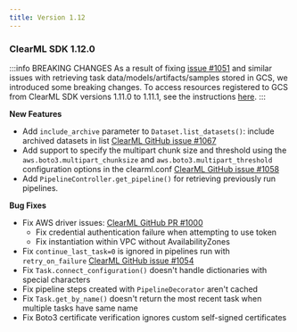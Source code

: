 ```yaml
---
title: Version 1.12
---
```


### ClearML SDK 1.12.0 

:::info BREAKING CHANGES
As a result of fixing [issue #1051](https://github.com/allegroai/clearml/issues/1051) and similar issues with retrieving 
task data/models/artifacts/samples stored in GCS, we introduced some breaking changes. To access resources registered to 
GCS from ClearML SDK versions 1.11.0 to 1.11.1, see 
the instructions [here](https://github.com/allegroai/clearml/tree/master/docs/errata_breaking_change_gcs_sdk_1_11_x.md).
:::

**New Features**
* Add `include_archive` parameter to `Dataset.list_datasets()`: include archived datasets in list [ClearML GitHub issue #1067](https://github.com/allegroai/clearml/issues/1067)
* Add support to specify the multipart chunk size and threshold using the `aws.boto3.multipart_chunksize` and 
`aws.boto3.multipart_threshold` configuration options in the clearml.conf [ClearML GitHub issue #1058](https://github.com/allegroai/clearml/issues/1058)
* Add `PipelineController.get_pipeline()` for retrieving previously run pipelines.

**Bug Fixes**
* Fix AWS driver issues: [ClearML GitHub PR #1000](https://github.com/allegroai/clearml/pull/1000)
    * Fix credential authentication failure when attempting to use token
    * Fix instantiation within VPC without AvailabilityZones
* Fix `continue_last_task=0` is ignored in pipelines run with `retry_on_failure` [ClearML GitHub issue #1054](https://github.com/allegroai/clearml/issues/1054)
* Fix `Task.connect_configuration()` doesn't handle dictionaries with special characters
* Fix pipeline steps created with `PipelineDecorator` aren't cached
* Fix `Task.get_by_name()` doesn't return the most recent task when multiple tasks have same name
* Fix Boto3 certificate verification ignores custom self-signed certificates
